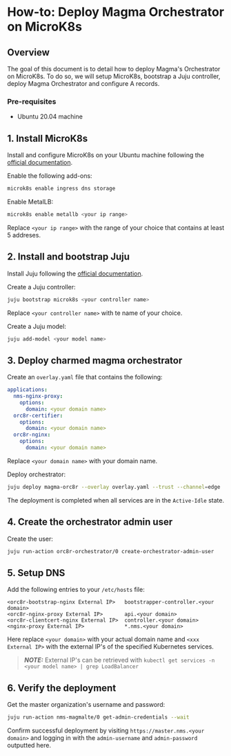# How-to: Deploy Magma Orchestrator on MicroK8s

## Overview

The goal of this document is to detail how to deploy Magma's Orchestrator on MicroK8s. To do so,
we will setup MicroK8s, bootstrap a Juju controller, deploy Magma Orchestrator and configure A
records.

### Pre-requisites

- Ubuntu 20.04 machine

## 1. Install MicroK8s

Install and configure MicroK8s on your Ubuntu machine following the
[official documentation](https://microk8s.io/docs/getting-started).

Enable the following add-ons:

```bash
microk8s enable ingress dns storage
```

Enable MetalLB:

```bash
microk8s enable metallb <your ip range>
```

Replace `<your ip range>` with the range of your choice that contains at least 5 addreses.

## 2. Install and bootstrap Juju

Install Juju following the [official documentation](https://juju.is/docs/olm/installing-juju).

Create a Juju controller:

```bash
juju bootstrap microk8s <your controller name>
```

Replace `<your controller name>` with te name of your choice.

Create a Juju model:

```bash
juju add-model <your model name>
```

## 3. Deploy charmed magma orchestrator

Create an `overlay.yaml` file that contains the following:

```yaml
applications:
  nms-nginx-proxy:
    options:
      domain: <your domain name>
  orc8r-certifier:
    options:
      domain: <your domain name>
  orc8r-nginx:
    options:
      domain: <your domain name>
```

Replace `<your domain name>` with your domain name.

Deploy orchestrator:

```bash
juju deploy magma-orc8r --overlay overlay.yaml --trust --channel=edge
```

The deployment is completed when all services are in the `Active-Idle` state.

## 4. Create the orchestrator admin user

Create the user:

```bash
juju run-action orc8r-orchestrator/0 create-orchestrator-admin-user
```

## 5. Setup DNS

Add the following entries to your `/etc/hosts` file:

```text
<orc8r-bootstrap-nginx External IP>   bootstrapper-controller.<your domain>
<orc8r-nginx-proxy External IP>       api.<your domain>
<orc8r-clientcert-nginx External IP>  controller.<your domain>
<nginx-proxy External IP>             *.nms.<your domain>
```

Here replace `<your domain>` with your actual domain name and `<xxx External IP>` with the external
IP's of the specified Kubernetes services.

> **_NOTE:_** External IP's can be retrieved with `kubectl get services -n <your model name> | grep LoadBalancer `


## 6. Verify the deployment

Get the master organization's username and password:

```bash
juju run-action nms-magmalte/0 get-admin-credentials --wait
```

Confirm successful deployment by visiting `https://master.nms.<your domain>` and logging in
with the `admin-username` and `admin-password` outputted here.
